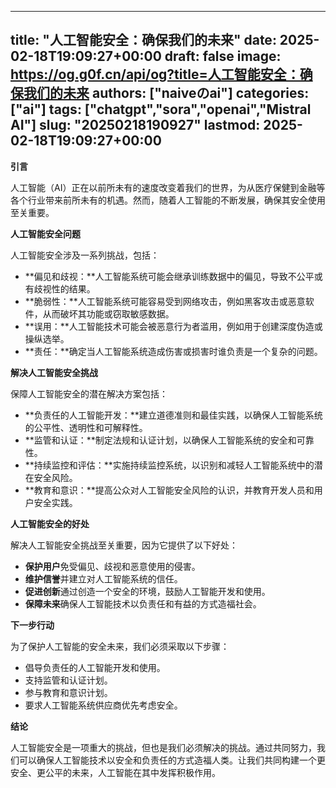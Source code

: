 
---
title: "人工智能安全：确保我们的未来"
date: 2025-02-18T19:09:27+00:00
draft: false
image: https://og.g0f.cn/api/og?title=人工智能安全：确保我们的未来
authors: ["naiveのai"]
categories: ["ai"]
tags: ["chatgpt","sora","openai","Mistral AI"]
slug: "20250218190927"
lastmod: 2025-02-18T19:09:27+00:00
---
**引言**

人工智能（AI）正在以前所未有的速度改变着我们的世界，为从医疗保健到金融等各个行业带来前所未有的机遇。然而，随着人工智能的不断发展，确保其安全使用至关重要。

**人工智能安全问题**

人工智能安全涉及一系列挑战，包括：

- **偏见和歧视：**人工智能系统可能会继承训练数据中的偏见，导致不公平或有歧视性的结果。
- **脆弱性：**人工智能系统可能容易受到网络攻击，例如黑客攻击或恶意软件，从而破坏其功能或窃取敏感数据。
- **误用：**人工智能技术可能会被恶意行为者滥用，例如用于创建深度伪造或操纵选举。
- **责任：**确定当人工智能系统造成伤害或损害时谁负责是一个复杂的问题。

**解决人工智能安全挑战**

保障人工智能安全的潜在解决方案包括：

- **负责任的人工智能开发：**建立道德准则和最佳实践，以确保人工智能系统的公平性、透明性和可解释性。
- **监管和认证：**制定法规和认证计划，以确保人工智能系统的安全和可靠性。
- **持续监控和评估：**实施持续监控系统，以识别和减轻人工智能系统中的潜在安全风险。
- **教育和意识：**提高公众对人工智能安全风险的认识，并教育开发人员和用户安全实践。

**人工智能安全的好处**

解决人工智能安全挑战至关重要，因为它提供了以下好处：

- **保护用户**免受偏见、歧视和恶意使用的侵害。
- **维护信誉**并建立对人工智能系统的信任。
- **促进创新**通过创造一个安全的环境，鼓励人工智能开发和使用。
- **保障未来**确保人工智能技术以负责任和有益的方式造福社会。

**下一步行动**

为了保护人工智能的安全未来，我们必须采取以下步骤：

- 倡导负责任的人工智能开发和使用。
- 支持监管和认证计划。
- 参与教育和意识计划。
- 要求人工智能系统供应商优先考虑安全。

**结论**

人工智能安全是一项重大的挑战，但也是我们必须解决的挑战。通过共同努力，我们可以确保人工智能技术以安全和负责任的方式造福人类。让我们共同构建一个更安全、更公平的未来，人工智能在其中发挥积极作用。